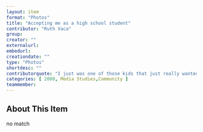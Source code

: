 ```yaml
---
layout: item
format: "Photos"
title: "Accepting me as a high school student"
contributor: "Ruth Vaca"
group: 
creator: ""
externalurl: 
embedurl: 
creationdate: ""
type: "Photos"
shortdesc: ""
contributorquote: "I just was one of those kids that just really wanted to be involved in things, so I decided that I really wanted to be part of the salsa dancing group or the dance club... So I asked if I could join it because I was 17 and I was in high school,  but I was taking classes here so I had a loophole to participate in activities... I was very young and but I was very precocious and just curious and I wanted it. To be part of something and I missed being part of the community because I just moved from South Florida, where it's full of Latinos and diversity and I also grew up in Northwest Indiana and Chicago."
categories: [ 2000, Media Studies,Community ]
teammember: 
---
```


## About This Item

no match

